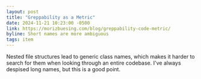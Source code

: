 ```yaml
---
layout: post
title: "Greppability as a Metric"
date: 2024-11-21 10:23:00 -0500
link: https://morizbuesing.com/blog/greppability-code-metric/
byline: Short names are more ambiguous
tags: item
---
```

Nested file structures lead to generic class names, which makes it harder to search for them when looking through an entire codebase. I've always despised long names, but this is a good point.
